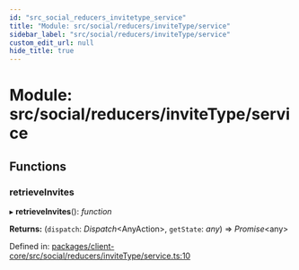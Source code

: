 ```yaml
---
id: "src_social_reducers_invitetype_service"
title: "Module: src/social/reducers/inviteType/service"
sidebar_label: "src/social/reducers/inviteType/service"
custom_edit_url: null
hide_title: true
---
```


# Module: src/social/reducers/inviteType/service

## Functions

### retrieveInvites

▸ **retrieveInvites**(): *function*

**Returns:** (`dispatch`: *Dispatch*<AnyAction\>, `getState`: *any*) => *Promise*<any\>

Defined in: [packages/client-core/src/social/reducers/inviteType/service.ts:10](https://github.com/xr3ngine/xr3ngine/blob/7e8e151f1/packages/client-core/src/social/reducers/inviteType/service.ts#L10)
